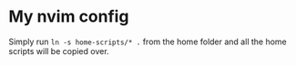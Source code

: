 # My nvim config

Simply run `ln -s home-scripts/* .` from the home folder and all the home scripts will be copied
                                 over.
